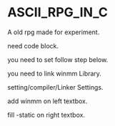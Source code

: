 # ASCII_RPG_IN_C
A old rpg made for experiment.

need code block.

you need to set follow step below.

you need to link winmm Library.

setting/compiler/Linker Settings.

add winmm on left textbox.

fill -static on right textbox.
